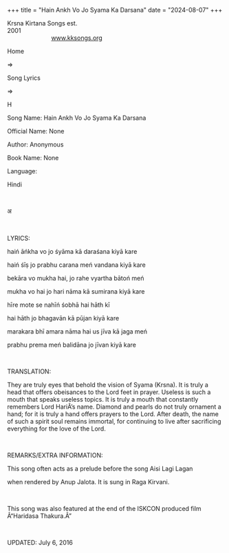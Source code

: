 +++ 
title = "Hain Ankh Vo Jo Syama Ka Darsana"
date = "2024-08-07"
+++

Krsna Kirtana Songs est.
2001                                                                                                                                    
            
www.kksongs.org








Home
 
⇒
 
Song Lyrics
 
⇒
 
H


Song
Name: Hain Ankh Vo Jo Syama Ka Darsana


Official
Name: None


Author:
Anonymous


Book
Name: None


Language:

Hindi


 








अ








 


LYRICS:


haiń
āńkha vo jo śyāma kā daraśana kiyā kare


haiń
śīṣ jo prabhu carana meń vandana kiyā kare


bekāra
vo mukha hai, jo rahe vyartha bātoń meń


mukha
vo hai jo hari nāma kā sumirana kiyā kare


hīre
mote se nahīń śobhā hai hāth kī


hai
hāth jo bhagavān kā pūjan kiyā kare


marakara
bhī amara nāma hai us jīva kā jaga meń


prabhu
prema meń balidāna jo jīvan kiyā kare


 


TRANSLATION:


They
are truly eyes that behold the vision of Syama (Krsna). It is truly a head that
offers obeisances to the Lord feet in prayer. Useless is such a mouth that
speaks useless topics. It is truly a mouth that constantly remembers Lord
HariÂ’s name. Diamond and pearls do not truly ornament a hand; for it is truly a
hand offers prayers to the Lord. After death, the name of such a spirit soul
remains immortal, for continuing to live after sacrificing everything for the
love of the Lord.


 


REMARKS/EXTRA
INFORMATION:


This
song often acts as a prelude before the song 
Aisi Lagi Lagan

when rendered by Anup Jalota. It is sung in Raga Kirvani.


 


This
song was also featured at the end of the ISKCON produced film Â“Haridasa
Thakura.Â”


 


UPDATED:
 July 6, 2016
